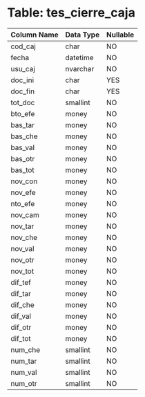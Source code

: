 # Table: tes_cierre_caja

| Column Name | Data Type | Nullable |
|-------------|-----------|----------|
| cod_caj | char | NO |
| fecha | datetime | NO |
| usu_caj | nvarchar | NO |
| doc_ini | char | YES |
| doc_fin | char | YES |
| tot_doc | smallint | NO |
| bto_efe | money | NO |
| bas_tar | money | NO |
| bas_che | money | NO |
| bas_val | money | NO |
| bas_otr | money | NO |
| bas_tot | money | NO |
| nov_con | money | NO |
| nov_efe | money | NO |
| nto_efe | money | NO |
| nov_cam | money | NO |
| nov_tar | money | NO |
| nov_che | money | NO |
| nov_val | money | NO |
| nov_otr | money | NO |
| nov_tot | money | NO |
| dif_tef | money | NO |
| dif_tar | money | NO |
| dif_che | money | NO |
| dif_val | money | NO |
| dif_otr | money | NO |
| dif_tot | money | NO |
| num_che | smallint | NO |
| num_tar | smallint | NO |
| num_val | smallint | NO |
| num_otr | smallint | NO |
